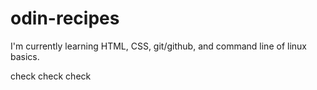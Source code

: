 # odin-recipes


I'm currently learning HTML, CSS, git/github, and command line of linux basics.

check check check
